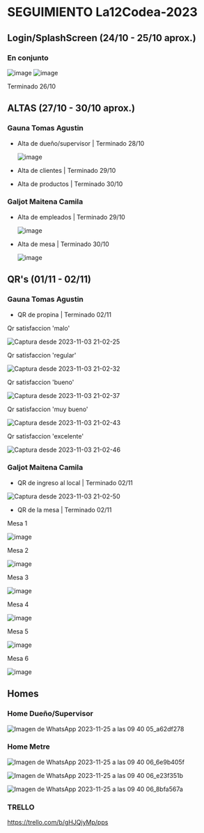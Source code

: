 # SEGUIMIENTO La12Codea-2023

## Login/SplashScreen (24/10 - 25/10 aprox.)
### En conjunto
![image](https://github.com/galjotmaitena/La12Codea-2023/assets/86839503/da53f25f-1449-4e33-9d81-a84fa7d69bf2)    ![image](https://github.com/galjotmaitena/La12Codea-2023/assets/86839503/1053be6a-b56f-4f15-a854-abe50cccea72)


Terminado 26/10

## ALTAS (27/10 - 30/10 aprox.)
### Gauna Tomas Agustin
* Alta de dueño/supervisor | Terminado 28/10
  
  ![image](https://github.com/galjotmaitena/La12Codea-2023/assets/86839503/e7870fc5-cff1-47bc-b791-a9534d32bb3b)
* Alta de clientes | Terminado 29/10
* Alta de productos | Terminado 30/10

### Galjot Maitena Camila
* Alta de empleados | Terminado 29/10

  ![image](https://github.com/galjotmaitena/La12Codea-2023/assets/86839503/e22c43dd-0f64-430d-a889-b28fa77a5946)
* Alta de mesa | Terminado 30/10

  ![image](https://github.com/galjotmaitena/La12Codea-2023/assets/86839503/36329fb6-d582-498b-b572-a18d236c9da7)

## QR's (01/11 - 02/11)
### Gauna Tomas Agustin
* QR de propina | Terminado 02/11

Qr satisfaccion 'malo'

![Captura desde 2023-11-03 21-02-25](https://github.com/galjotmaitena/La12Codea-2023/assets/98592279/55e31249-bc6d-4a36-8258-aa9ad7b85129)

Qr satisfaccion 'regular'

![Captura desde 2023-11-03 21-02-32](https://github.com/galjotmaitena/La12Codea-2023/assets/98592279/1bc9a78f-0604-4330-8702-f630e61dd567)

Qr satisfaccion 'bueno'

![Captura desde 2023-11-03 21-02-37](https://github.com/galjotmaitena/La12Codea-2023/assets/98592279/1b6bfe39-e843-49e2-aebd-98f03d6652f5)

Qr satisfaccion 'muy bueno'

![Captura desde 2023-11-03 21-02-43](https://github.com/galjotmaitena/La12Codea-2023/assets/98592279/5668b5d0-1d2f-48ae-8f06-0f703446ad77)

Qr satisfaccion 'excelente'

![Captura desde 2023-11-03 21-02-46](https://github.com/galjotmaitena/La12Codea-2023/assets/98592279/0c7d5938-745f-4a44-98b2-309036d43025)

### Galjot Maitena Camila
* QR de ingreso al local | Terminado 02/11

![Captura desde 2023-11-03 21-02-50](https://github.com/galjotmaitena/La12Codea-2023/assets/98592279/ec26a4fc-2425-4b80-af77-9d298f634771)

* QR de la mesa | Terminado 02/11

Mesa 1

![image](https://github.com/galjotmaitena/La12Codea-2023/assets/86839503/0fd35872-108f-4798-a3f4-ed65705fe206)

Mesa 2

  ![image](https://github.com/galjotmaitena/La12Codea-2023/assets/86839503/a1e2b502-ae52-4f70-a904-a24cd3a13a07)

Mesa 3

 ![image](https://github.com/galjotmaitena/La12Codea-2023/assets/86839503/aea865ca-945a-42e0-b2e7-cc02efb65d67)

Mesa 4

![image](https://github.com/galjotmaitena/La12Codea-2023/assets/86839503/779cda99-8cbf-4a45-bae2-399af4336c8c)

Mesa 5

 ![image](https://github.com/galjotmaitena/La12Codea-2023/assets/86839503/e3a4bee4-063c-4b27-9c8d-bda5f1636bc6)

Mesa 6

  ![image](https://github.com/galjotmaitena/La12Codea-2023/assets/86839503/4701f7ab-18a2-4b9a-bc81-cac0487cfc0b)

## Homes

### Home Dueño/Supervisor

![Imagen de WhatsApp 2023-11-25 a las 09 40 05_a62df278](https://github.com/galjotmaitena/La12Codea-2023/assets/86839503/e7a42ed3-aa5c-4876-81dd-9b35608bf59a)

### Home Metre

![Imagen de WhatsApp 2023-11-25 a las 09 40 06_6e9b405f](https://github.com/galjotmaitena/La12Codea-2023/assets/86839503/9991927a-9ee7-419c-a560-6dd3f1aeb8b3)

![Imagen de WhatsApp 2023-11-25 a las 09 40 06_e23f351b](https://github.com/galjotmaitena/La12Codea-2023/assets/86839503/3026e9d7-b187-4313-bb4b-efd4947ea8ad)

![Imagen de WhatsApp 2023-11-25 a las 09 40 06_8bfa567a](https://github.com/galjotmaitena/La12Codea-2023/assets/86839503/49228c27-6d20-40f4-a8f9-2cec4f3e514f)


  ### TRELLO
https://trello.com/b/gHJQjyMp/pps






